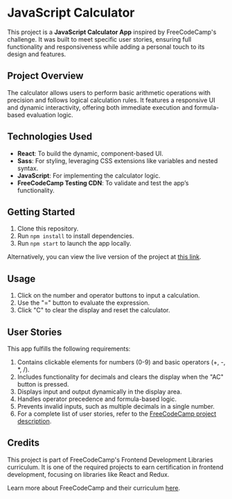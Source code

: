 # JavaScript Calculator

This project is a **JavaScript Calculator App** inspired by FreeCodeCamp's challenge. It was built to meet specific user stories, ensuring full functionality and responsiveness while adding a personal touch to its design and features.

## Project Overview

The calculator allows users to perform basic arithmetic operations with precision and follows logical calculation rules. It features a responsive UI and dynamic interactivity, offering both immediate execution and formula-based evaluation logic.

## Technologies Used

- **React**: To build the dynamic, component-based UI.
- **Sass**: For styling, leveraging CSS extensions like variables and nested syntax.
- **JavaScript**: For implementing the calculator logic.
- **FreeCodeCamp Testing CDN**: To validate and test the app’s functionality.

## Getting Started

1. Clone this repository.
2. Run `npm install` to install dependencies.
3. Run `npm start` to launch the app locally.

Alternatively, you can view the live version of the project at [this link](https://shishwami.github.io/javascript-calculator/).

## Usage

1. Click on the number and operator buttons to input a calculation.
2. Use the "=" button to evaluate the expression.
3. Click "C" to clear the display and reset the calculator.

## User Stories
This app fulfills the following requirements:

1. Contains clickable elements for numbers (0-9) and basic operators (+, -, *, /).
2. Includes functionality for decimals and clears the display when the "AC" button is pressed.
3. Displays input and output dynamically in the display area.
4. Handles operator precedence and formula-based logic.
5. Prevents invalid inputs, such as multiple decimals in a single number.
6. For a complete list of user stories, refer to the [FreeCodeCamp project description](https://www.freecodecamp.org/learn/front-end-development-libraries/front-end-development-libraries-projects/build-a-javascript-calculator).

## Credits
This project is part of FreeCodeCamp's Frontend Development Libraries curriculum. It is one of the required projects to earn certification in frontend development, focusing on libraries like React and Redux.

Learn more about FreeCodeCamp and their curriculum [here](https://www.freecodecamp.org/learn).